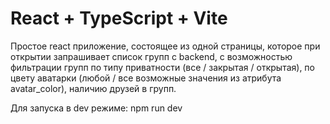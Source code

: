 # React + TypeScript + Vite
Простое react приложение, состоящее из одной страницы, которое при открытии запрашивает список групп с backend, с возможностью фильтрации групп по типу приватности (все / закрытая / открытая), по цвету аватарки (любой / все возможные значения из атрибута avatar_color), наличию друзей в групп.

Для запуска в dev режиме: npm run dev
